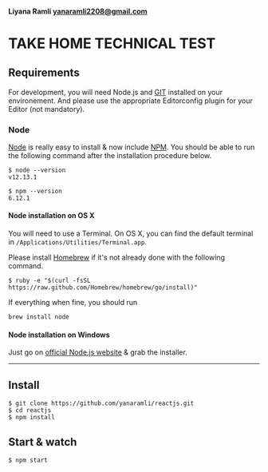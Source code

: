 
#### Liyana Ramli yanaramli2208@gmail.com


# TAKE HOME TECHNICAL TEST


## Requirements
For development, you will need Node.js and [GIT](http://git-scm.com/downloads) installed on your environement. And please use the appropriate Editorconfig plugin for your Editor (not mandatory).

### Node

[Node](http://nodejs.org/) is really easy to install & now include [NPM](https://npmjs.org/).
You should be able to run the following command after the installation procedure
below.

    $ node --version
    v12.13.1

    $ npm --version
    6.12.1

#### Node installation on OS X

You will need to use a Terminal. On OS X, you can find the default terminal in
`/Applications/Utilities/Terminal.app`.

Please install [Homebrew](http://brew.sh/) if it's not already done with the following command.

    $ ruby -e "$(curl -fsSL https://raw.github.com/Homebrew/homebrew/go/install)"

If everything when fine, you should run

    brew install node

#### Node installation on Windows

Just go on [official Node.js website](http://nodejs.org/) & grab the installer.

---

## Install

    $ git clone https://github.com/yanaramli/reactjs.git
    $ cd reactjs
    $ npm install

## Start & watch

    $ npm start

